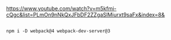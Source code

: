 
https://www.youtube.com/watch?v=m5kfmi-cQgc&list=PLmOn9nNkQxJFbDF2ZZgaSlMiurxt9saFx&index=8&



## 
```
npm i -D webpack@4 webpack-dev-server@3
```
